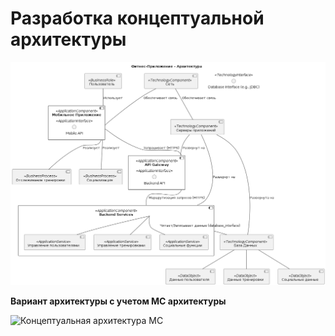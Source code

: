 # Разработка концептуальной архитектуры

![Концептуальная архитектура](/arch_concept.png)

**Вариант архитектуры с учетом МС архитектуры**

![Концептуальная архитектура МС](/conc.png)